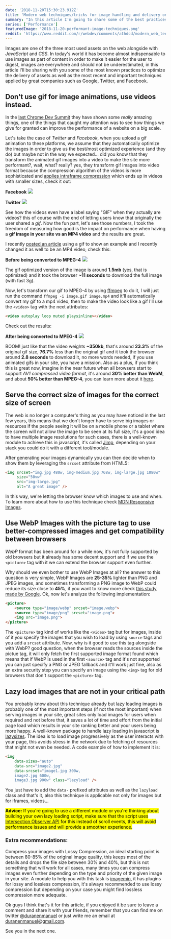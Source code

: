 ```yaml
---
date: '2018-11-20T15:30:23.912Z'
title: 'Modern web techniques/tricks for image handling and delivery on your site'
summary: "In this article I'm going to share some of the best practices related to image handling and delivery in websites, if applied correctly these practices can make a huge impact in your site's performance..."
series: ['Performance']
featuredImage: '2018-11-20-performant-image-techniques.png'
reddit: 'https://www.reddit.com/r/webdev/comments/athdcd/modern_web_techniquestricks_for_image_handling/'
---
```


Images are one of the three most used assets on the web alongside with _JavaScript_ and _CSS_. In today's world it has become almost indispensable to use images as part of content in order to make it easier for the user to digest, images are everywhere and should not be underestimated, in this article I'll be sharing with you some of the most known practices to optimize the delivery of assets as well as the most recent and important techniques applied by great companies such as Google, Twitter, and Facebook.

## Don't use gif for image animations, use videos instead.
In the [last Chrome Dev Summit](https://www.youtube.com/playlist?list=PLNYkxOF6rcIDjlCx1PcphPpmf43aKOAdF&_polymer=true) they have shown some _really_ amazing things, one of the things that caught my attention was to see how things we give for granted can improve the performance of a website on a big scale.

Let's take the case of _Twitter_ and _Facebook_, when you upload a gif animation to these platforms, we assume that they automatically optimize the images in order to give us the best/most optimized experience (and they do) but maybe not in the way we expected... did you know that they transform the animated gif images into a video to make the site more performant?, wait, what? really? yes, they transform gif images into video format because the compression algorithm of the videos is more sophisticated and [applies intraframe compression](https://en.wikipedia.org/wiki/Intra-frame_coding) which ends up in videos with smaller sizes, check it out:

**Facebook**
![](/images/2018-11-20-facebook-case-study.gif)

**Twitter**
![](/images/2018-11-20-twitter-case-study.gif)

See how the videos even have a label saying "GIF" when they actually are videos? this of course with the end of letting users know that originally the user shared a _gif_. Now the fun part, let's see those numbers, I took the freedom of measuring how good is the impact on performance when having a **gif image in your site vs an MP4 video** and the results are great.

I recently [posted an article](https://enmascript.com/articles/2018/10/31/the-underestimated-power-behind-window-matchmedia#mediaquerysensor-a-powerful-and-lightweight-solution-to-the-rescue) using a gif to show an example and I recently changed it as well to be an MP4 video, check this:

**Before being converted to MPEG-4**
![](/images/2018-11-20-performance-1-before-mp4.gif)

The gif optimized version of the image is around **1.5mb** (yes, that is optimized) and it took the browser **~11 seconds** to download the full image (with fast 3g).

Now, let's transform our gif to MPEG-4 by using [ffmpeg](https://www.ffmpeg.org/) to do it, I will just run the command `ffmpeg -i image.gif image.mp4` and it'll automatically convert my gif to a mp4 video, then to make the video look like a gif I'll use the `<video>` tag with the next attributes:

```html
<video autoplay loop muted playsinline></video>
```

Check out the results:

**After being converted to MPEG-4**
![](/images/2018-11-20-performance-1-after-mp4.gif)

BOOM! just like that the video weights **~350kb**, that's around **23.3%** of the original gif size, **76.7%** less than the original gif and it took the browser around **2.8 seconds** to download it, no more words needed, if you use animated gifs in your site, you have a mission. Also as a plus, if you think this is great now, imagine in the near future when all browsers start to support _AV1 compressed video format_, it's around **30% better than WebM**, and about **50% better than MPEG-4**, you can learn more about it [here](https://en.wikipedia.org/wiki/AV1#Quality_and_efficiency).

## Serve the correct size of images for the correct size of screen

The web is no longer a computer's thing as you may have noticed in the last few years, this means that we don't longer have to serve big images or resources if the people seeing it will be on a mobile phone or a tablet where the screen will not allow the image to be seen at its full size, it's a good idea to have multiple image resolutions for such cases, there is a well-known module to achieve this in javascript, it's called [Jimp](https://www.npmjs.com/package/jimp), depending on your stack you could do it with a different tool/module.

After generating your images dynamically you can then decide when to show them by leveraging the `srcset` attribute from HTML5:

```html
<img srcset="img.jpg 480w, img-medium.jpg 768w, img-large.jpg 1080w"
     size="50vw"
     src="img-large.jpg"
     alt="A great image" />
```

In this way, we're letting the browser know which images to use and when. To learn more about how to use this technique check [MDN Responsive Images](https://developer.mozilla.org/en-US/docs/Learn/HTML/Multimedia_and_embedding/Responsive_images).

## Use WebP Images with the picture tag to use better-compressed images and get compatibility between browsers
_WebP_ format has been around for a while now, it's not fully supported by old browsers but it already has some decent support and if we use the `<picture>` tag with it we can extend the browser support even further.

Why should we even bother to use WebP Images at all? the answer to this question is very simple, WebP Images are **25-35%** lighter than PNG and JPEG images, and sometimes transforming a PNG image to WebP could reduce its size close to **45%**, if you want to know more check [this study made by Google](https://developers.google.com/speed/webp/docs/webp_study). Ok, now let's analyze the following implementation:

```html
<picture>
    <source type="image/webp" srcset="image.webp">
    <source type="image/png" srcset="image.png">
    <img src="image.png">
</picture>
```

The `<picture>` tag kind of works like the `<video>` tag but for images, inside of it you specify the images that you wish to load by using `source` tags and you add a `srcset` attribute. Now, why is it good to use this tag alongside with WebP? good question,  when the browser reads the sources inside the pictue tag, it will only fetch the first supported image format found which means that if WebP is used in the first `<source>` tag and it's not supported you can just specify a PNG or JPEG fallback and it'll work just fine, also as an extra security step you can specify an image using the `<img>` tag for old browsers that don't support the `<picture>` tag.

## Lazy load images that are not in your critical path
You probably know about this technique already but lazy loading images is probably one of the most important steps (if not the most important) when serving images in your site, great sites only load images for users when required and not before that, it saves a lot of time and effort from the initial page load which results in your site ranking better and your users being more happy. A well-known package to handle lazy loading in javascript is [lazysizes](https://github.com/aFarkas/lazysizes). The idea is to load image progressively as the user interacts with your page, this avoids stress in the network due to fetching of resources that might not even be needed. A code example of how to implement it is:

```html
<img
    data-sizes="auto"
    data-src="image2.jpg"
    data-srcset="image1.jpg 300w,
    image2.jpg 600w,
    image3.jpg 900w" class="lazyload" />
```

You just have to add the `data-` prefixed attributes as well as the `lazyload` class and that's it, also this technique is applicable not only for images but for iframes, videos...

<mark>**Advice:** If you're going to use a different module or you're thinking about building your own lazy loading script, make sure that the script uses [Intersection Observer API](https://developer.mozilla.org/en-US/docs/Web/API/Intersection_Observer_API) for this instead of scroll events, this will avoid performance issues and will provide a smoother experience.</mark>

### Extra recommendations:

Compress your images with Lossy Compression, an ideal starting point is between 80-85% of the original image quality, this keeps most of the details and drops the file size between 30% and 40%, but this is not something that will work for all cases, many times you can compress images even further depending on the type and priority of the given image in your site. A module to help you with this task is [imagemin](https://github.com/imagemin/imagemin), it has plugins for lossy and lossless compression, it's always recommended to use lossy compression but depending on your case you might find lossless compression more adequate.

Ok guys I think that's it for this article, if you enjoyed it be sure to leave a comment and share it with your friends, remember that you can find me on twitter [@duranenmanuel](https://twitter.com/duranenmanuel) or just write me an email at <duranenmanuel@gmail.com>.

See you in the next one.
